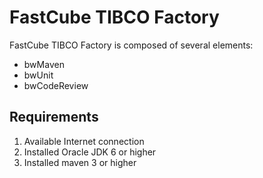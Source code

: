 FastCube TIBCO Factory
======================

FastCube TIBCO Factory is composed of several elements:

* bwMaven
* bwUnit
* bwCodeReview

Requirements
-------------
1. Available Internet connection
2. Installed Oracle JDK 6 or higher
3. Installed maven 3 or higher